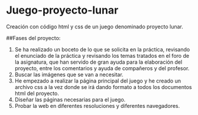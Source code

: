 # Juego-proyecto-lunar
Creación con código html y css de un juego denominado proyecto lunar.

##Fases del proyecto:
1. Se ha realizado un boceto de lo que se solicita en la práctica, revisando el enunciado de la práctica y revisando los temas tratados en el foro de la asignatura, que han servido de gran ayuda para la elaboración del proyecto, entre los comentarios y ayuda de compañeros y del profesor.
2. Buscar las imágenes que se van a necesitar.
3. He empezado a realizar la página principal del juego y he creado un archivo css a la vez donde se irá dando formato a todos los documentos html del proyecto.
4. Diseñar las páginas necesarias para el juego.
5. Probar la web en diferentes resoluciones y diferentes navegadores.

